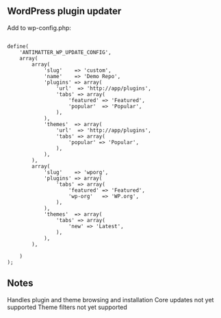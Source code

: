 ## WordPress plugin updater

Add to wp-config.php:

```

define(
	'ANTIMATTER_WP_UPDATE_CONFIG',
	array(
		array(
			'slug'    => 'custom',
			'name'    => 'Demo Repo',
			'plugins' => array(
				'url'  => 'http://app/plugins',
				'tabs' => array(
					'featured' => 'Featured',
					'popular'  => 'Popular',
				),
			),
			'themes'  => array(
				'url'  => 'http://app/plugins',
				'tabs' => array(
					'popular' => 'Popular',
				),
			),
		),
		array(
			'slug'    => 'wporg',
			'plugins' => array(
				'tabs' => array(
					'featured' => 'Featured',
					'wp-org'   => 'WP.org',
				),
			),
			'themes'  => array(
				'tabs' => array(
					'new' => 'Latest',
				),
			),
		),

	)
);
```

## Notes
Handles plugin and theme browsing and installation
Core updates not yet supported
Theme filters not yet supported 
